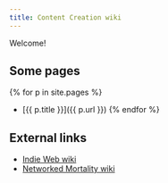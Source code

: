 ```yaml
---
title: Content Creation wiki
---
```


Welcome!

## Some pages

{% for p in site.pages %}
  - [{{ p.title }}]({{ p.url }})
{% endfor %}

## External links

- [Indie Web wiki](https://indieweb.org/)
- [Networked Mortality wiki](http://networkedmortality.com/Main_Page)
